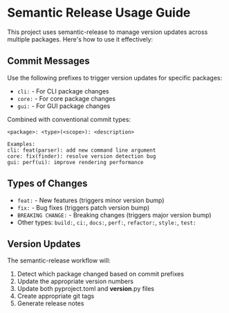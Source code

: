 # Semantic Release Usage Guide

This project uses semantic-release to manage version updates across multiple packages. Here's how to use it effectively:

## Commit Messages

Use the following prefixes to trigger version updates for specific packages:

- `cli:` - For CLI package changes
- `core:` - For core package changes
- `gui:` - For GUI package changes

Combined with conventional commit types:

```
<package>: <type>(<scope>): <description>

Examples:
cli: feat(parser): add new command line argument
core: fix(finder): resolve version detection bug
gui: perf(ui): improve rendering performance
```

## Types of Changes

- `feat:` - New features (triggers minor version bump)
- `fix:` - Bug fixes (triggers patch version bump)
- `BREAKING CHANGE:` - Breaking changes (triggers major version bump)
- Other types: `build:`, `ci:`, `docs:`, `perf:`, `refactor:`, `style:`, `test:`

## Version Updates

The semantic-release workflow will:
1. Detect which package changed based on commit prefixes
2. Update the appropriate version numbers
3. Update both pyproject.toml and __version__.py files
4. Create appropriate git tags
5. Generate release notes